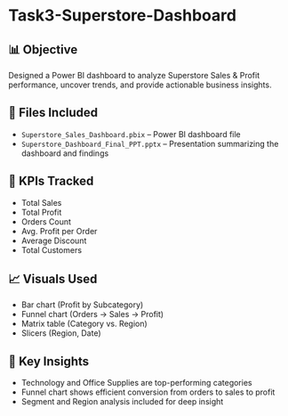 # Task3-Superstore-Dashboard


## 📊 Objective
Designed a Power BI dashboard to analyze Superstore Sales & Profit performance, uncover trends, and provide actionable business insights.

## 📁 Files Included
- `Superstore_Sales_Dashboard.pbix` – Power BI dashboard file
- `Superstore_Dashboard_Final_PPT.pptx` – Presentation summarizing the dashboard and findings

## 🧮 KPIs Tracked
- Total Sales
- Total Profit
- Orders Count
- Avg. Profit per Order
- Average Discount
- Total Customers


## 📈 Visuals Used
- Bar chart (Profit by Subcategory)
- Funnel chart (Orders → Sales → Profit)
- Matrix table (Category vs. Region)
- Slicers (Region, Date)

## 🧠 Key Insights
- Technology and Office Supplies are top-performing categories
- Funnel chart shows efficient conversion from orders to sales to profit
- Segment and Region analysis included for deep insight
